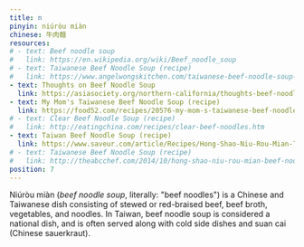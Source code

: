 ```yaml
---
title: n
pinyin: niúròu miàn
chinese: 牛肉麵
resources: 
# - text: Beef noodle soup
#   link: https://en.wikipedia.org/wiki/Beef_noodle_soup
# - text: Taiwanese Beef Noodle Soup (recipe)
#   link: https://www.angelwongskitchen.com/taiwanese-beef-noodle-soup--292753290540629-niuacuterograveu-miagraven.html
- text: Thoughts on Beef Noodle Soup
  link: https://asiasociety.org/northern-california/thoughts-beef-noodle-soup-born-and-bred-taiwanese-mama
- text: My Mom's Taiwanese Beef Noodle Soup (recipe)
  link: https://food52.com/recipes/20576-my-mom-s-taiwanese-beef-noodle-soup
# - text: Clear Beef Noodle Soup (recipe)
#   link: http://eatingchina.com/recipes/clear-beef-noodles.htm
- text: Taiwan Beef Noodle Soup (recipe)
  link: https://www.saveur.com/article/Recipes/Hong-Shao-Niu-Rou-Mian-Taiwanese-Beef-Noodle-Soup
# - text: Taiwanese Beef Noodle Soup (recipe)
#   link: http://theabcchef.com/2014/10/hong-shao-niu-rou-mian-beef-noodle-soup.html
position: 7
---
```


Niúròu miàn (*beef noodle soup*, literally: "beef noodles") is a Chinese and Taiwanese dish consisting of stewed or red-braised beef, beef broth, vegetables, and noodles. In Taiwan, beef noodle soup is considered a national dish, and is often served along with cold side dishes and suan cai (Chinese sauerkraut).

<!-- - In Taiwan, often served with cold side dishes and with suan cai (Chinese sauerkraut), green onion, other vegetables
- also cuts brisket, shank, tendon, tripe
- considered a national dish, one of the most popular dishes in Taiwan -->

<!--

Beef noodle soup, often referred to as beef noodles, is a Chinese and Taiwanese noodle soup made of stewed or red braised beef, beef broth, vegetables and Chinese noodles. It exists in various forms throughout East Asia and Southeast Asia. Beef noodle soup was first created by the Hui people (a Chinese Muslim ethnic group) during the Tang Dynasty of China.[1][2]

n Taiwan, beef noodle vendors may also have optional, often cold side dishes, such as braised dried tofu, seaweed or pork intestine. Beef noodles are often served with suan cai (Chinese sauerkraut) on top, green onion and sometimes other vegetables in the soup as well.[3]

In Chinese, "牛肉麵" literally means "beef noodles".

In Taiwan, "牛肉麵" typically consists of either brisket or shank only, though many restaurants also have tendon or a more expensive option with both meat and tendon ("半筋半肉麵", literally "half tendon half meat noodle") and occasionally with tripe; 三寶麵, literally "three-treasure noodle", usually denotes a bowl containing all three.

In Taiwan, it is sometimes considered a national dish and every year the capital Taipei holds an annual Beef Noodle Festival, where various chefs and restaurants compete for the title of the "best beef noodles in Taiwan".[4][5] Due to influences from the influx of out of province Chinese from mainland China in the early 1900s, the Taiwanese version of beef noodle soup is now one of the most popular dishes in Taiwan.[6]


Prized as a national dish, Taiwanese beef noodle soup (niu rou mian) is deceptively complex and full of subtle nuance. A lot of work goes into perfecting the rich and savory beef broth, utilizing such ingredients as ginger, hot bean paste, dark and light soy sauce, Chinese cooking wine, sesame oil and star anise. Either beef brisket or beef shank is typically stewed or red braised and the bowl should always arrive piping hot and with a side of pickled radish for crunch.

The best beef noodle soup is steaming, steaming, hot! Best in a bowl that is not too big nor too small. The broth should be a red bean paste color, and spicy chili oil should be floating on top of the broth in a shiny film. The fragrance should be of chili-spicy-bean-paste and, of course, stewed beef. And  chopped  garlic and green onions should be added to finish off my perfect bowl of beef noodle soup.

The perfect noodles are chewy and perfectly Q-Q!! (“Q-Q” is a frequently used phrase in Taiwanese to describe pleasantly chewy food items such as mochi)

No one used to think twice about niu rou mien. It was cheap, tasty, and convenient. Just like any fast food restaurant, you order, eat, and go. It’s just been over the past 10 years that the government has started to promote beef noodle soup as being something unique to Taiwan, as a method of gaining international attention, especially from Chinese tourists who love sampling Taiwanese beef noodle soup, which is why they started the International Taiwanese Beef Noodle Soup competition. I think the popularity of the competition has definitely created a sense of pride and ownership over the unique 'Taiwanese-ness' of Taiwanese beef noodle soup.


If Taiwan has a national dish, it is beef noodle soup, which is found everywhere from night markets to traditional dining halls. At beef noodle soup shops, the vendors tend to their enormous cauldrons with great affection, as if raising a child. These are master soups that are never emptied, but only added to — more bones, more onions — to build on yesterday’s flavors. I love the idea of a broth that intensifies over time, the way a wok benefits from being properly seasoned over time and through use.

This Taiwanese version of the classic Chinese beef noodle soup is “red-braised” (slow-cooked in soy sauce).


This particular beef noodle soup is a Taiwanese dish of Chinese origin

-->